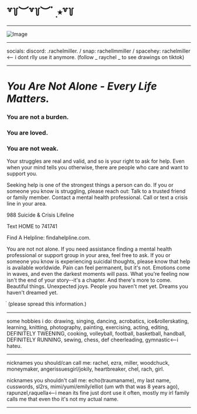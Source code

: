 #      ꒷꒦︶꒷꒦︶ ๋ ࣭ ⭑꒷꒦


***
![Image](https://github.com/user-attachments/assets/52e3079c-ff7f-4a9b-9719-ea8f58acac96)
***
socials: discord: .rachelmiller. / snap: rachellmmiller / spacehey: rachelmiller <-- i dont rlly use it anymore.
(follow _ raychel _ to see drawings on tiktok)
***

# ***You Are Not Alone - Every Life Matters.***

### You are not a burden. 

### You are loved. 

### You are not weak. 

Your struggles are real and valid, and so is your right to ask for help. Even when your mind tells you otherwise, there are people who care and want to support you. 

Seeking help is one of the strongest things a person can do. If you or someone you know is struggling, please reach out: Talk to a trusted friend or family member. Contact a mental health professional. Call or text a crisis line in your area. 

988 Suicide & Crisis Lifeline 

Text HOME to 741741 

Find A Helpline: findahelpline.com. 

You are not not alone. If you need assistance finding a mental health professional or support group in your area, feel free to ask. If you or someone you know is experiencing suicidal thoughts, please know that help is available worldwide. Pain can feel permanent, but it's not. Emotions come in waves, and even the darkest moments will pass. What you're feeling now isn't the end of your story--it's a chapter. And there's more to come. Beautiful things. Unexpected joys. People you haven't met yet. Dreams you haven't dreamed yet.

่       (please spread this information.)
***
some hobbies i do: drawing, singing, dancing, acrobatics, ice&rollerskating, learning, knitting, photography, painting, exercising, acting, editing, DEFINITELY TWEENING, cooking, volleyball, football, basketball, handball, DEFINITELY RUNNING, sewing, chess, def cheerleading, gymnastic<--i hateu.
***
nicknames you should/can call me: rachel, ezra, miller, woodchuck, moneymaker, angerissuesgirl/jokily, heartbreaker, chel, rach, girl.

nicknames you shouldn't call me: echo(traumaname), my last name, cusswords, sl2rs, mimi/yumi/emily/elliot (um wth that was 8 years ago), rapunzel,raquella<--i mean its fine just dont use it often, mostly my irl family calls me that even tho it's not my actual name.
***


